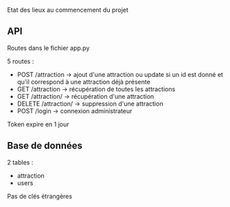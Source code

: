 Etat des lieux au commencement du projet

## API

Routes dans le fichier app.py

5 routes :
- POST /attraction -> ajout d'une attraction ou update si un id est donné et qu'il correspond à une attraction déjà présente
- GET /attraction -> récupération de toutes les attractions
- GET /attraction/<id> -> récupération d'une attraction
- DELETE /attraction/<id> -> suppression d'une attraction
- POST /login -> connexion administrateur

Token expire en 1 jour

## Base de données

2 tables :

- attraction
- users

Pas de clés étrangères